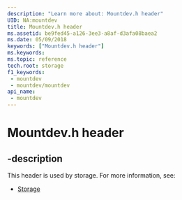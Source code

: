 ```yaml
---
description: "Learn more about: Mountdev.h header"
UID: NA:mountdev
title: Mountdev.h header
ms.assetid: be9fed45-a126-3ee3-a8af-d3afa08baea2
ms.date: 05/09/2018
keywords: ["Mountdev.h header"]
ms.keywords: 
ms.topic: reference
tech.root: storage
f1_keywords:
 - mountdev
 - mountdev/mountdev
api_name:
 - mountdev
---
```


# Mountdev.h header


## -description

This header is used by storage. For more information, see:

- [Storage](../_storage/index.md)

